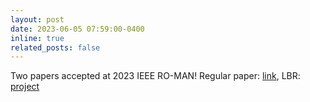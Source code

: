 ```yaml
---
layout: post
date: 2023-06-05 07:59:00-0400
inline: true
related_posts: false
---
```


Two papers accepted at 2023 IEEE RO-MAN! Regular paper: [link](https://arxiv.org/abs/2306.02694), LBR: [project](/ongoing-projects/ongoing-work3)
